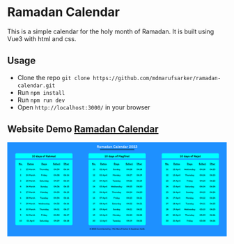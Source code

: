 # Ramadan Calendar

This is a simple calendar for the holy month of Ramadan. It is built using Vue3 with html and css.

## Usage

- Clone the repo `git clone https://github.com/mdmarufsarker/ramadan-calendar.git`
- Run `npm install`
- Run `npm run dev`
- Open `http://localhost:3000/` in your browser

## Website Demo [Ramadan Calendar](https://ramadan-calendar.netlify.app)

![Ramadan Calendar](./src/assets/calendar.png)

